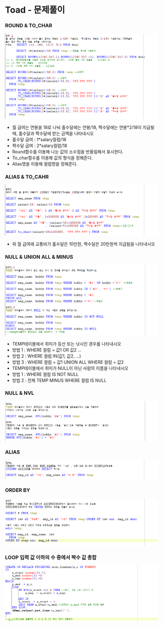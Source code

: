 # Toad - 문제풀이

### ROUND & TO\_CHAR

![](../../.gitbook/assets/2-1%20%281%29.png)

* 월 급여는 연봉을 18로 나눠 홀수달에는 연봉/18, 짝수달에는 연봉\*2/18이 지급될때,  홀수달과 짝수달에 받는 금액을 나타내시오
* 홀수달 급여 : 1\*salary컬럼/18
* 짝수달 급여 : 2\*salary컬럼/18
* Round함수를 이용해 나눈 값의 소수점을 반올림해서 표시한다.
* To\_char함수를 이용해 값의 형식을 정해준다.
* Alias명을 이용해 컬럼명을 정해준다.

### ALIAS & TO\_CAHR 

![](../../.gitbook/assets/2-2%20%281%29.png)

* 위 월 급여에 교통비가 홀수달은 10만원, 짝수달은 20만원씩 지급됨을 나타내시오

### NULL & UNION ALL & MINUS

![](../../.gitbook/assets/2-3.png)

* TEMP테이블에서 취미가 등산 또는 낚시인 경우를 나타내시오
* 방법 1 : WHERE 컬럼 = 값1 OR 값2 ...
* 방법 2 : WHERE 컬럼 IN\(값1, 값2, ...\)
* 방법 3 : WHERE 컬럼 = 값1 UNION ALL WHERE 컬럼 = 값2
* TEMP테이블에서 취미가 NULL이 아닌 사람의 이름을 나타내시오
* 방법 1 : WHERE 컬럼 IS NOT NULL
* 방법 2 : 전체 TEMP MINUS WHERE 컬럼 IS NULL

### NULL & NVL

![](../../.gitbook/assets/2-4.png)

### ALIAS

![](../../.gitbook/assets/2-5.png)

### ORDER BY

![](../../.gitbook/assets/2-6.png)

### LOOP 입력 값 이하의 수 중에서 짝수 값 총합

![](../../.gitbook/assets/6-4.png)



